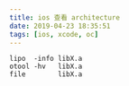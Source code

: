 ```yaml
---
title: ios 查看 architecture
date: 2019-04-23 18:35:51
tags: [ios, xcode, oc]
---
```


```shell
lipo  -info libX.a
otool -hv   libX.a
file        libX.a
```